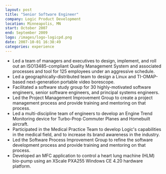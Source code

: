 ```yaml
---
layout: post
title: "Senior Software Engineer"
company: Logic Product Development
location: Minneapolis, MN
start: October 2007
end: September 2009
logo: /images/logo-logicpd.png
date: 2007-10-01 16:38:49
categories: experience
---
```


* Led a team of managers and executives to design, implement, and roll out an ISO13485-compliant Quality Management System and associated processes and tool for 125 employees under an aggressive schedule. 
* Led a geographically-distributed team to design a Linux and TI-OMAP-based next-generation portable video borescope.
* Facilitated a software study group for 30 highly-motivated software engineers, senior software engineers, and principal systems engineers.
* Led the Project Management Improvement Group to create a project management process and provide training and mentoring on that process.
* Led a multi-discipline team of engineers to develop an Engine Trend Monitoring device for Turbo-Prop Commuter Planes and Homebuilt aircraft.
* Participated in the Medical Practice Team to develop Logic's capabilities in the medical field, and to increase its brand awareness in the industry.
* Led the Software Process Improvement Group to refine the software development process and provide training and mentoring on that process.
* Developed an MFC application to control a heart lung machine (HLM) bio-pump using an XScale PXA255 Windows CE 4.20 hardware platform.

